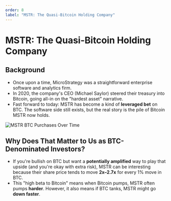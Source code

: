 ```yaml
---
order: 8
label: "MSTR: The Quasi-Bitcoin Holding Company"
---
```


# MSTR: The Quasi-Bitcoin Holding Company

## Background

* Once upon a time, MicroStrategy was a straightforward enterprise software and analytics firm.
* In 2020, the company's CEO (Michael Saylor) steered their treasury into Bitcoin, going all-in on the "hardest asset" narrative.
* Fast forward to today: MSTR has become a kind of **leveraged bet** on BTC. The software side still exists, but the real story is the pile of Bitcoin MSTR now holds.

![MSTR BTC Purchases Over Time](/images/chapter4/mstr_buys.png)


## Why Does That Matter to Us as BTC-Denominated Investors?

* If you're bullish on BTC but want a **potentially amplified** way to play that upside (and you're okay with extra risk), MSTR can be interesting because their share price tends to move **2x–2.7x** for every 1% move in BTC.
* This "high beta to Bitcoin" means when Bitcoin pumps, MSTR often pumps **harder**. However, it also means if BTC tanks, MSTR might go **down faster**.
